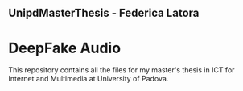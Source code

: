 ## UnipdMasterThesis - Federica Latora
# DeepFake Audio

This repository contains all the files for my master's thesis in ICT for Internet and Multimedia at University of Padova.
